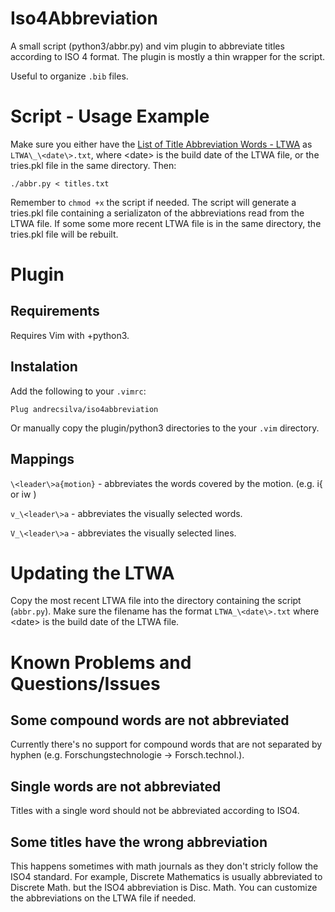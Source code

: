 # Iso4Abbreviation

A small script (python3/abbr.py) and vim plugin to abbreviate titles according to ISO 4 format. The plugin is mostly a thin wrapper for the script.

Useful to organize `.bib` files.

# Script - Usage Example

Make sure you either have the [List of Title Abbreviation Words - LTWA](http://www.issn.org/services/online-services/access-to-the-ltwa/) as `LTWA\_\<date\>.txt`, where \<date\> is the build date of the LTWA file, or the tries.pkl file in the same directory. Then:

``` ./abbr.py < titles.txt ```

Remember to `chmod +x` the script if needed. The script will generate a tries.pkl file containing a serializaton of the abbreviations read from the LTWA file. If some some more recent LTWA file is in the same directory, the tries.pkl file will be rebuilt.

# Plugin

## Requirements

Requires Vim with +python3.

## Instalation

Add the following to your `.vimrc`:

```Plug andrecsilva/iso4abbreviation```

Or manually copy the plugin/python3 directories to the your `.vim` directory.

## Mappings

`\<leader\>a{motion}` - abbreviates the words covered by the motion. (e.g. i{ or iw )

`v_\<leader\>a` - abbreviates the visually selected words.

`V_\<leader\>a` - abbreviates the visually selected lines.

# Updating the LTWA

Copy the most recent LTWA file into the directory containing  the script (`abbr.py`). Make sure the filename has the format `LTWA_\<date\>.txt` where \<date\> is the build date of the LTWA file.

# Known Problems and Questions/Issues

## Some compound words are not abbreviated

Currently there's no support for compound words that are not separated by hyphen (e.g. Forschungstechnologie -> Forsch.technol.). 

## Single words are not abbreviated

Titles with a single word should not be abbreviated according to ISO4.

## Some titles have the wrong abbreviation

This happens sometimes with math journals as they don't stricly follow the ISO4 standard. For example, Discrete Mathematics is usually abbreviated to Discrete Math. but the ISO4 abbreviation is Disc. Math. You can customize the abbreviations on the LTWA file if needed.
